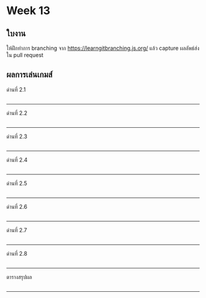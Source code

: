# Week 13 #

## ใบงาน

ให้ฝึกทำการ branching  จาก  https://learngitbranching.js.org/ แล้ว capture ผลลัพธ์ส่งใน pull request

## ผลการเล่นเกมส์

ด่านที่ 2.1 

<img src="">

---

ด่านที่ 2.2

<img src="">

---

ด่านที่ 2.3

<img src="">

---

ด่านที่ 2.4

<img src="">

---

ด่านที่ 2.5

<img src="">

---

ด่านที่ 2.6

<img src="">

---

ด่านที่ 2.7

<img src="">

---

ด่านที่ 2.8

<img src="">

---

ตารางสรุปผล

<img src="">

---
